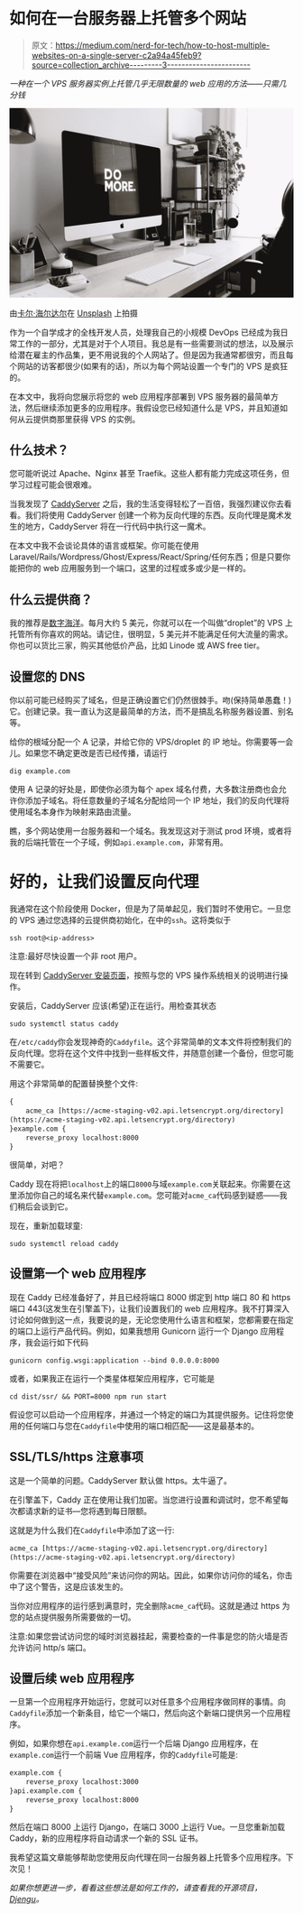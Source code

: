 # 如何在一台服务器上托管多个网站

> 原文：<https://medium.com/nerd-for-tech/how-to-host-multiple-websites-on-a-single-server-c2a94a45feb9?source=collection_archive---------3----------------------->

*一种在一个 VPS 服务器实例上托管几乎无限数量的 web 应用的方法——只需几分钱*

![](img/fac6cc218cf5e7f8ceff5bd48120ed6a.png)

由[卡尔·海尔达尔](https://unsplash.com/@carlheyerdahl?utm_source=medium&utm_medium=referral)在 [Unsplash](https://unsplash.com?utm_source=medium&utm_medium=referral) 上拍摄

作为一个自学成才的全栈开发人员，处理我自己的小规模 DevOps 已经成为我日常工作的一部分，尤其是对于个人项目。我总是有一些需要测试的想法，以及展示给潜在雇主的作品集，更不用说我的个人网站了。但是因为我通常都很穷，而且每个网站的访客都很少(如果有的话)，所以为每个网站设置一个专门的 VPS 是疯狂的。

在本文中，我将向您展示将您的 web 应用程序部署到 VPS 服务器的最简单方法，然后继续添加更多的应用程序。我假设您已经知道什么是 VPS，并且知道如何从云提供商那里获得 VPS 的实例。

## 什么技术？

您可能听说过 Apache、Nginx 甚至 Traefik。这些人都有能力完成这项任务，但学习过程可能会很艰难。

当我发现了 [CaddyServer](https://caddyserver.com/) 之后，我的生活变得轻松了一百倍，我强烈建议你去看看。我们将使用 CaddyServer 创建一个称为反向代理的东西。反向代理是魔术发生的地方，CaddyServer 将在一行代码中执行这一魔术。

在本文中我不会谈论具体的语言或框架。你可能在使用 Laravel/Rails/Wordpress/Ghost/Express/React/Spring/任何东西；但是只要你能把你的 web 应用服务到一个端口，这里的过程或多或少是一样的。

## 什么云提供商？

我的推荐是[数字海洋](https://www.digitalocean.com/)。每月大约 5 美元，你就可以在一个叫做“droplet”的 VPS 上托管所有你喜欢的网站。请记住，很明显，5 美元并不能满足任何大流量的需求。你也可以货比三家，购买其他低价产品，比如 Linode 或 AWS free tier。

## 设置您的 DNS

你以前可能已经购买了域名，但是正确设置它们仍然很棘手。吻(保持简单愚蠢！)它。创建记录。我一直认为这是最简单的方法，而不是搞乱名称服务器设置、别名等。

给你的根域分配一个 A 记录，并给它你的 VPS/droplet 的 IP 地址。你需要等一会儿。如果您不确定更改是否已经传播，请运行

```
dig example.com
```

使用 A 记录的好处是，即使你必须为每个 apex 域名付费，大多数注册商也会允许你添加子域名。将任意数量的子域名分配给同一个 IP 地址，我们的反向代理将使用域名本身作为映射来路由流量。

瞧，多个网站使用一台服务器和一个域名。我发现这对于测试 prod 环境，或者将我的后端托管在一个子域，例如`api.example.com`，非常有用。

# 好的，让我们设置反向代理

我通常在这个阶段使用 Docker，但是为了简单起见，我们暂时不使用它。一旦您的 VPS 通过您选择的云提供商初始化，在中的`ssh`。这将类似于

```
ssh root@<ip-address>
```

注意:最好尽快设置一个非 root 用户。

现在转到 [CaddyServer 安装页面](https://caddyserver.com/docs/install)，按照与您的 VPS 操作系统相关的说明进行操作。

安装后，CaddyServer 应该(希望)正在运行。用检查其状态

```
sudo systemctl status caddy
```

在`/etc/caddy`你会发现神奇的`Caddyfile`。这个非常简单的文本文件将控制我们的反向代理。您将在这个文件中找到一些样板文件，并随意创建一个备份，但您可能不需要它。

用这个非常简单的配置替换整个文件:

```
{
    acme_ca [https://acme-staging-v02.api.letsencrypt.org/directory](https://acme-staging-v02.api.letsencrypt.org/directory)
}example.com {
    reverse_proxy localhost:8000
}
```

很简单，对吧？

Caddy 现在将把`localhost`上的端口`8000`与域`example.com`关联起来。你需要在这里添加你自己的域名来代替`example.com`。您可能对`acme_ca`代码感到疑惑——我们稍后会谈到它。

现在，重新加载球童:

```
sudo systemctl reload caddy
```

## 设置第一个 web 应用程序

现在 Caddy 已经准备好了，并且已经将端口 8000 绑定到 http 端口 80 和 https 端口 443(这发生在引擎盖下)，让我们设置我们的 web 应用程序。我不打算深入讨论如何做到这一点，我要说的是，无论您使用什么语言和框架，您都需要在指定的端口上运行产品代码。例如，如果我想用 Gunicorn 运行一个 Django 应用程序，我会运行如下代码

```
gunicorn config.wsgi:application --bind 0.0.0.0:8000
```

或者，如果我正在运行一个类星体框架应用程序，它可能是

```
cd dist/ssr/ && PORT=8000 npm run start
```

假设您可以启动一个应用程序，并通过一个特定的端口为其提供服务。记住将您使用的任何端口与您在`Caddyfile`中使用的端口相匹配——这是最基本的。

## SSL/TLS/https 注意事项

这是一个简单的问题。CaddyServer 默认做 https。太牛逼了。

在引擎盖下，Caddy 正在使用让我们加密。当您进行设置和调试时，您不希望每次都请求新的证书—您将遇到每日限额。

这就是为什么我们在`Caddyfile`中添加了这一行:

```
acme_ca [https://acme-staging-v02.api.letsencrypt.org/directory](https://acme-staging-v02.api.letsencrypt.org/directory)
```

你需要在浏览器中“接受风险”来访问你的网站。因此，如果你访问你的域名，你击中了这个警告，这是应该发生的。

当你对应用程序的运行感到满意时，完全删除`acme_ca`代码。这就是通过 https 为您的站点提供服务所需要做的一切。

注意:如果您尝试访问您的域时浏览器挂起，需要检查的一件事是您的防火墙是否允许访问 http/s 端口。

## 设置后续 web 应用程序

一旦第一个应用程序开始运行，您就可以对任意多个应用程序做同样的事情。向`Caddyfile`添加一个新条目，给它一个端口，然后向这个新端口提供另一个应用程序。

例如，如果你想在`api.example.com`运行一个后端 Django 应用程序，在`example.com`运行一个前端 Vue 应用程序，你的`Caddyfile`可能是:

```
example.com {
    reverse_proxy localhost:3000
}api.example.com {
    reverse_proxy localhost:8000
}
```

然后在端口 8000 上运行 Django，在端口 3000 上运行 Vue。一旦您重新加载 Caddy，新的应用程序将自动请求一个新的 SSL 证书。

我希望这篇文章能够帮助您使用反向代理在同一台服务器上托管多个应用程序。下次见！

*如果你想更进一步，看看这些想法是如何工作的，请查看我的开源项目，*[*Djengu*](https://github.com/johnckealy/djengu)*。*